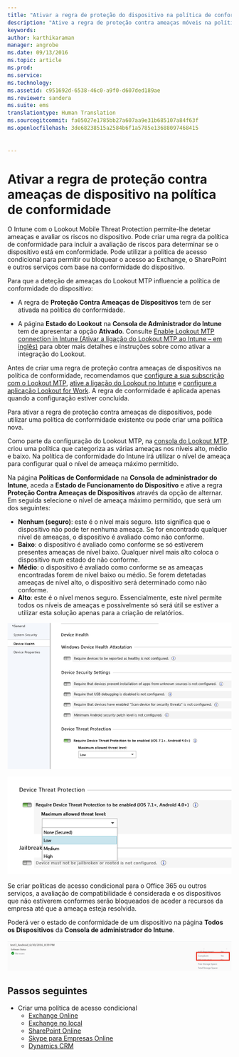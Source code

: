```yaml
---
title: "Ativar a regra de proteção do dispositivo na política de conformidade | Microsoft Intune"
description: "Ative a regra de proteção contra ameaças móveis na política de conformidade do dispositivo."
keywords: 
author: karthikaraman
manager: angrobe
ms.date: 09/13/2016
ms.topic: article
ms.prod: 
ms.service: 
ms.technology: 
ms.assetid: c951692d-6538-46c0-a9f0-d607ded189ae
ms.reviewer: sandera
ms.suite: ems
translationtype: Human Translation
ms.sourcegitcommit: fa05027e1785bb27a607aa9e31b685107a84f63f
ms.openlocfilehash: 3de68238515a2584b6f1a5785e13688097468415


---
```


# Ativar a regra de proteção contra ameaças de dispositivo na política de conformidade
O Intune com o Lookout Mobile Threat Protection permite-lhe detetar ameaças e avaliar os riscos no dispositivo. Pode criar uma regra da política de conformidade para incluir a avaliação de riscos para determinar se o dispositivo está em conformidade. Pode utilizar a política de acesso condicional para permitir ou bloquear o acesso ao Exchange, o SharePoint e outros serviços com base na conformidade do dispositivo.

Para que a deteção de ameaças do Lookout MTP influencie a política de conformidade do dispositivo:

* A regra de **Proteção Contra Ameaças de Dispositivos** tem de ser ativada na política de conformidade.

* A página **Estado do Lookout** na **Consola de Administrador do Intune** tem de apresentar a opção **Ativado**. Consulte [Enable Lookout MTP connection in Intune (Ativar a ligação do Lookout MTP ao Intune – em inglês)](enable-lookout-mtp-connection-in-intune.md) para obter mais detalhes e instruções sobre como ativar a integração do Lookout.


Antes de criar uma regra de proteção contra ameaças de dispositivos na política de conformidade, recomendamos que [configure a sua subscrição com o Lookout MTP](set-up-your-subscription-with-lookout-mtp.md), [ative a ligação do Lookout no Intune](enable-lookout-mtp-connection-in-intune.md) e [configure a aplicação Lookout for Work](configure-and-deploy-lookout-for-work-apps.md). A regra de conformidade é aplicada apenas quando a configuração estiver concluída.

Para ativar a regra de proteção contra ameaças de dispositivos, pode utilizar uma política de conformidade existente ou pode criar uma política nova.

Como parte da configuração do Lookout MTP, na [consola do Lookout MTP](https://aad.lookout.com), criou uma política que categoriza as várias ameaças nos níveis alto, médio e baixo. Na política de conformidade do Intune irá utilizar o nível de ameaça para configurar qual o nível de ameaça máximo permitido.

Na página **Políticas de Conformidade** na **Consola de administrador do Intune**, aceda a **Estado de Funcionamento do Dispositivo** e ative a regra **Proteção Contra Ameaças de Dispositivos** através da opção de alternar. Em seguida selecione o nível de ameaça máximo permitido, que será um dos seguintes:
* **Nenhum (seguro)**: este é o nível mais seguro.  Isto significa que o dispositivo não pode ter nenhuma ameaça.  Se for encontrado qualquer nível de ameaças, o dispositivo é avaliado como não conforme.  
* **Baixo**: o dispositivo é avaliado como conforme se só estiverem presentes ameaças de nível baixo. Qualquer nível mais alto coloca o dispositivo num estado de não conforme.
* **Médio**: o dispositivo é avaliado como conforme se as ameaças encontradas forem de nível baixo ou médio. Se forem detetadas ameaças de nível alto, o dispositivo será determinado como não conforme.
* **Alto**: este é o nível menos seguro. Essencialmente, este nível permite todos os níveis de ameaças e possivelmente só será útil se estiver a utilizar esta solução apenas para a criação de relatórios.

![captura de ecrã que apresenta as definições da regra de proteção contra ameaças de dispositivos ](../media/mtp/mtp-compliance-policy-rule.png)

![captura de ecrã que apresenta a opção do nível de ameaça nas definições da regra de proteção contra ameaças de dispositivos](../media/mtp/mtp-compliance-policy-setting.png)

Se criar políticas de acesso condicional para o Office 365 ou outros serviços, a avaliação de compatibilidade é considerada e os dispositivos que não estiverem conformes serão bloqueados de aceder a recursos da empresa até que a ameaça esteja resolvida.

Poderá ver o estado de conformidade de um dispositivo na página **Todos os Dispositivos** da **Consola de administrador do Intune**.

![captura de ecrã da página do dispositivo na consola de administração do Intune que apresenta o estado de conformidade de um dispositivo](../media/mtp/mtp-device-status-intune-console.png)

## Passos seguintes
* Criar uma política de acesso condicional
  * [Exchange Online](restrict-access-to-exchange-online-with-microsoft-intune.md)
  * [Exchange no local](restrict-access-to-exchange-onpremises-with-microsoft-intune.md)
  * [SharePoint Online](restrict-access-to-sharepoint-online-with-microsoft-intune.md)
  * [Skype para Empresas Online](restrict-access-to-skype-for-business-online-with-microsoft-intune,md)
  * [Dynamics CRM](restrict-access-to-dynamics-crm-online-with-microsoft-intune.md)



<!--HONumber=Sep16_HO3-->


